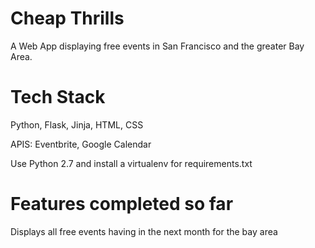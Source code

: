 # Cheap Thrills
A Web App displaying free events in San Francisco and the greater Bay Area.

# Tech Stack
Python, Flask, Jinja, HTML, CSS

APIS: Eventbrite, Google Calendar

Use Python 2.7 and install a virtualenv for requirements.txt

# Features completed so far
Displays all free events having in the next month for the bay area
